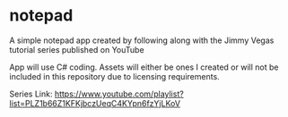 # notepad
A simple notepad app created by following along with the Jimmy Vegas tutorial series published on YouTube

App will use C# coding. Assets will either be ones I created or will not be included in this repository due to licensing requirements.

Series Link:
https://www.youtube.com/playlist?list=PLZ1b66Z1KFKjbczUeqC4KYpn6fzYjLKoV
